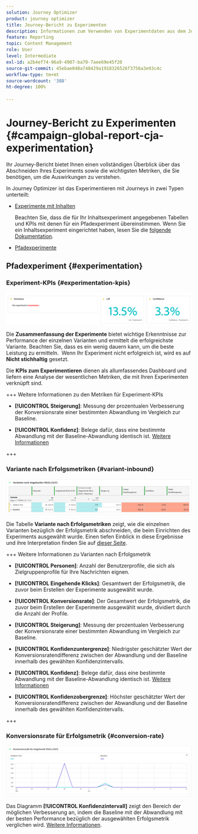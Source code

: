 ```yaml
---
solution: Journey Optimizer
product: journey optimizer
title: Journey-Bericht zu Experimenten
description: Informationen zum Verwenden von Experimentdaten aus dem Journey-Bericht
feature: Reporting
topic: Content Management
role: User
level: Intermediate
exl-id: a2b4ef74-96a9-4907-ba70-7aee69e45f20
source-git-commit: 45ebae048a748429a1918326526f3756a3e93c4c
workflow-type: tm+mt
source-wordcount: '388'
ht-degree: 100%

---
```


# Journey-Bericht zu Experimenten {#campaign-global-report-cja-experimentation}

Ihr Journey-Bericht bietet Ihnen einen vollständigen Überblick über das Abschneiden Ihres Experiments sowie die wichtigsten Metriken, die Sie benötigen, um die Auswirkungen zu verstehen.

In Journey Optimizer ist das Experimentieren mit Journeys in zwei Typen unterteilt:

* [Experimente mit Inhalten](../content-management/content-experiment.md)

  Beachten Sie, dass die für Ihr Inhaltsexperiment angegebenen Tabellen und KPIs mit denen für ein Pfadexperiment übereinstimmen. Wenn Sie ein Inhaltsexperiment eingerichtet haben, lesen Sie die [folgende Dokumentation](#experimentation).

* [Pfadexperimente](../building-journeys/optimize.md)

## Pfadexperiment {#experimentation}

### Experiment-KPIs {#experimentation-kpis}

![](assets/journey-report-experiment-1.png)

Die **Zusammenfassung der Experimente** bietet wichtige Erkenntnisse zur Performance der einzelnen Varianten und ermittelt die erfolgreichste Variante. Beachten Sie, dass es ein wenig dauern kann, um die beste Leistung zu ermitteln.  Wenn Ihr Experiment nicht erfolgreich ist, wird es auf **Nicht stichhaltig** gesetzt.

Die **KPIs zum Experimentieren** dienen als allumfassendes Dashboard und liefern eine Analyse der wesentlichen Metriken, die mit Ihren Experimenten verknüpft sind.

+++ Weitere Informationen zu den Metriken für Experiment-KPIs

* **[!UICONTROL Steigerung]**: Messung der prozentualen Verbesserung der Konversionsrate einer bestimmten Abwandlung im Vergleich zur Baseline.

* **[!UICONTROL Konfidenz]**: Belege dafür, dass eine bestimmte Abwandlung mit der Baseline-Abwandlung identisch ist. [Weitere Informationen](../content-management/experiment-calculations.md#understand-confidence)

+++



### Variante nach Erfolgsmetriken {#variant-inbound}

![](assets/cja-experimentation-variants.png)

Die Tabelle **Variante nach Erfolgsmetriken** zeigt, wie die einzelnen Varianten bezüglich der Erfolgsmetrik abschneiden, die beim Einrichten des Experiments ausgewählt wurde.
Einen tiefen Einblick in diese Ergebnisse und ihre Interpretation finden Sie auf [dieser Seite](../content-management/get-started-experiment.md#interpret-results).

+++ Weitere Informationen zu Varianten nach Erfolgsmetrik

* **[!UICONTROL Personen]**: Anzahl der Benutzerprofile, die sich als Zielgruppenprofile für Ihre Nachrichten eignen.

* **[!UICONTROL Eingehende Klicks]**: Gesamtwert der Erfolgsmetrik, die zuvor beim Erstellen der Experimente ausgewählt wurde.

* **[!UICONTROL Konversionsrate]**: Der Gesamtwert der Erfolgsmetrik, die zuvor beim Erstellen der Experimente ausgewählt wurde, dividiert durch die Anzahl der Profile.

* **[!UICONTROL Steigerung]**: Messung der prozentualen Verbesserung der Konversionsrate einer bestimmten Abwandlung im Vergleich zur Baseline.

* **[!UICONTROL Konfidenzuntergrenze]**: Niedrigster geschätzter Wert der Konversionsratendifferenz zwischen der Abwandlung und der Baseline innerhalb des gewählten Konfidenzintervalls.

* **[!UICONTROL Konfidenz]**: Belege dafür, dass eine bestimmte Abwandlung mit der Baseline-Abwandlung identisch ist. [Weitere Informationen](../content-management/experiment-calculations.md#understand-confidence)

* **[!UICONTROL Konfidenzobergrenze]**: Höchster geschätzter Wert der Konversionsratendifferenz zwischen der Abwandlung und der Baseline innerhalb des gewählten Konfidenzintervalls.

+++

### Konversionsrate für Erfolgsmetrik {#conversion-rate}

![](assets/cja-experimentation-conversion.png)

Das Diagramm **[!UICONTROL Konfidenzintervall]** zeigt den Bereich der möglichen Verbesserung an, indem die Baseline mit der Abwandlung mit der besten Performance bezüglich der ausgewählten Erfolgsmetrik verglichen wird. [Weitere Informationen](../content-management/experiment-calculations.md#confidence-intervals).
